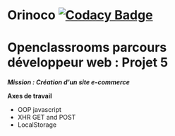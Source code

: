 # Orinoco [![Codacy Badge](https://api.codacy.com/project/badge/Grade/a0b5aaf6d6f04a47a30dcaae0e4f3d16)](https://app.codacy.com/manual/Pix-ggyr/ORINOCO?utm_source=github.com&utm_medium=referral&utm_content=Pix-ggyr/ORINOCO&utm_campaign=Badge_Grade_Dashboard)

# Openclassrooms parcours développeur web : Projet 5

***Mission : Création d'un site e-commerce***

**Axes de travail**
- OOP javascript
- XHR GET and POST
- LocalStorage
